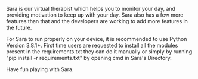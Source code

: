 Sara is our virtual therapist which helps you to monitor your day, and providing motivation to keep up with your day.
Sara also has a few more features than that and the developers are working to add more features in the future.

For Sara to run properly on your device, it is recommended to use Python Version 3.8.1+.
First time users are requested to install all the modules present in the requirements.txt they can do it manually or simply
by running "pip install -r requirements.txt" by opening cmd in Sara's Directory.

Have fun playing with Sara.